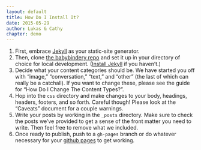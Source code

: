 ```yaml
---
layout: default
title: How Do I Install It?
date: 2015-05-29
author: Lukas & Cathy
chapter: demo
---
```


1. First, embrace [Jekyll](https://jekyllrb.com/) as your static-site generator.
2. Then, clone [the babybindery repo](https://github.com/thedesignoffice/babybindery) and set it up in your directory of choice for local development. ([Install Jekyll](https://jekyllrb.com/docs/installation/) if you haven’t.)
3. Decide what your content categories should be. We have started you off with “image,” “conversation,” “text,” and “other” (the last of which can really be a catchall). If you want to change these, please see the guide for “How Do I Change The Content Types?”.
4. Hop into the `css` directory and make changes to your body, headings, headers, footers, and so forth. Careful though! Please look at the “Caveats” document for a couple warnings.  
5. Write your posts by working in the `_posts` directory. Make sure to check the posts we’ve provided to get a sense of the front matter you need to write. Then feel free to remove what we included.
6. Once ready to publish, push to a `gh-pages` branch or do whatever necessary for your [github pages](https://pages.github.com/) to get working.
